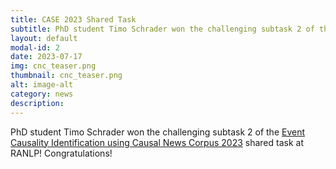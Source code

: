 ```yaml
---
title: CASE 2023 Shared Task
subtitle: PhD student Timo Schrader won the challenging subtask 2 of the Event Causality Identification using Causal News Corpus 2023! Congratulations!
layout: default
modal-id: 2
date: 2023-07-17
img: cnc_teaser.png
thumbnail: cnc_teaser.png
alt: image-alt
category: news
description: 
---
```


PhD student Timo Schrader won the challenging subtask 2 of the [Event Causality Identification using Causal News Corpus 2023](https://codalab.lisn.upsaclay.fr/competitions/11784) shared task at RANLP! Congratulations!